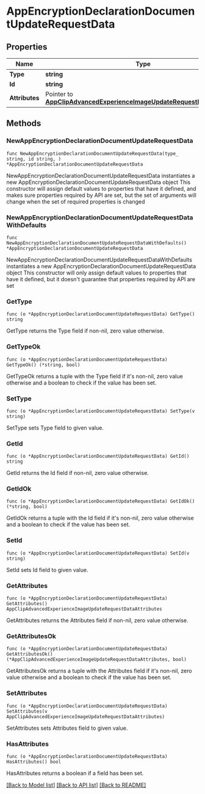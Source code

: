 # AppEncryptionDeclarationDocumentUpdateRequestData

## Properties

Name | Type | Description | Notes
------------ | ------------- | ------------- | -------------
**Type** | **string** |  | 
**Id** | **string** |  | 
**Attributes** | Pointer to [**AppClipAdvancedExperienceImageUpdateRequestDataAttributes**](AppClipAdvancedExperienceImageUpdateRequestDataAttributes.md) |  | [optional] 

## Methods

### NewAppEncryptionDeclarationDocumentUpdateRequestData

`func NewAppEncryptionDeclarationDocumentUpdateRequestData(type_ string, id string, ) *AppEncryptionDeclarationDocumentUpdateRequestData`

NewAppEncryptionDeclarationDocumentUpdateRequestData instantiates a new AppEncryptionDeclarationDocumentUpdateRequestData object
This constructor will assign default values to properties that have it defined,
and makes sure properties required by API are set, but the set of arguments
will change when the set of required properties is changed

### NewAppEncryptionDeclarationDocumentUpdateRequestDataWithDefaults

`func NewAppEncryptionDeclarationDocumentUpdateRequestDataWithDefaults() *AppEncryptionDeclarationDocumentUpdateRequestData`

NewAppEncryptionDeclarationDocumentUpdateRequestDataWithDefaults instantiates a new AppEncryptionDeclarationDocumentUpdateRequestData object
This constructor will only assign default values to properties that have it defined,
but it doesn't guarantee that properties required by API are set

### GetType

`func (o *AppEncryptionDeclarationDocumentUpdateRequestData) GetType() string`

GetType returns the Type field if non-nil, zero value otherwise.

### GetTypeOk

`func (o *AppEncryptionDeclarationDocumentUpdateRequestData) GetTypeOk() (*string, bool)`

GetTypeOk returns a tuple with the Type field if it's non-nil, zero value otherwise
and a boolean to check if the value has been set.

### SetType

`func (o *AppEncryptionDeclarationDocumentUpdateRequestData) SetType(v string)`

SetType sets Type field to given value.


### GetId

`func (o *AppEncryptionDeclarationDocumentUpdateRequestData) GetId() string`

GetId returns the Id field if non-nil, zero value otherwise.

### GetIdOk

`func (o *AppEncryptionDeclarationDocumentUpdateRequestData) GetIdOk() (*string, bool)`

GetIdOk returns a tuple with the Id field if it's non-nil, zero value otherwise
and a boolean to check if the value has been set.

### SetId

`func (o *AppEncryptionDeclarationDocumentUpdateRequestData) SetId(v string)`

SetId sets Id field to given value.


### GetAttributes

`func (o *AppEncryptionDeclarationDocumentUpdateRequestData) GetAttributes() AppClipAdvancedExperienceImageUpdateRequestDataAttributes`

GetAttributes returns the Attributes field if non-nil, zero value otherwise.

### GetAttributesOk

`func (o *AppEncryptionDeclarationDocumentUpdateRequestData) GetAttributesOk() (*AppClipAdvancedExperienceImageUpdateRequestDataAttributes, bool)`

GetAttributesOk returns a tuple with the Attributes field if it's non-nil, zero value otherwise
and a boolean to check if the value has been set.

### SetAttributes

`func (o *AppEncryptionDeclarationDocumentUpdateRequestData) SetAttributes(v AppClipAdvancedExperienceImageUpdateRequestDataAttributes)`

SetAttributes sets Attributes field to given value.

### HasAttributes

`func (o *AppEncryptionDeclarationDocumentUpdateRequestData) HasAttributes() bool`

HasAttributes returns a boolean if a field has been set.


[[Back to Model list]](../README.md#documentation-for-models) [[Back to API list]](../README.md#documentation-for-api-endpoints) [[Back to README]](../README.md)


